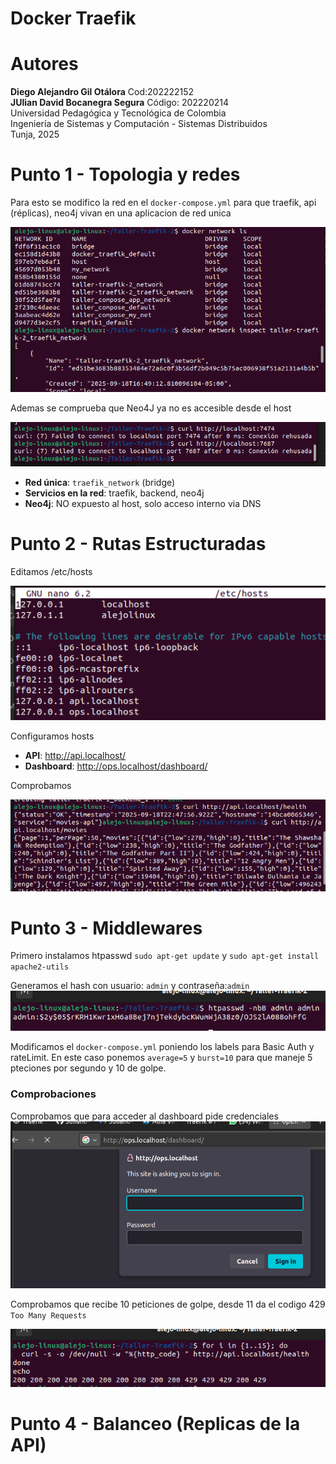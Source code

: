 # Docker Traefik

# Autores
**Diego Alejandro Gil Otálora** Cod:202222152<br>
**JUlian David Bocanegra Segura** Código: 202220214  
Universidad Pedagógica y Tecnológica de Colombia  
Ingeniería de Sistemas y Computación - Sistemas Distribuidos  
Tunja, 2025 


# Punto 1 - Topologia y redes

Para esto se modifico la red en el `docker-compose.yml` para que traefik, api (réplicas), neo4j vivan en una aplicacion de red unica

![alt text](image.png)

Ademas se comprueba que Neo4J ya no es accesible desde el host

![alt text](image-2.png)

- **Red única**: `traefik_network` (bridge)
- **Servicios en la red**: traefik, backend, neo4j
- **Neo4j**: NO expuesto al host, solo acceso interno via DNS

# Punto 2 - Rutas Estructuradas

Editamos /etc/hosts

![alt text](image-3.png)

Configuramos hosts

- **API**: http://api.localhost/
- **Dashboard**: http://ops.localhost/dashboard/

Comprobamos

![alt text](image-4.png)


# Punto 3 - Middlewares

Primero instalamos htpasswd
`sudo apt-get update` y
`sudo apt-get install apache2-utils`

Generamos el hash con usuario: `admin` y contraseña:`admin`
![alt text](image-5.png)

Modificamos el `docker-compose.yml` poniendo los labels para Basic Auth y rateLimit. En este caso ponemos `average=5` y `burst=10` para que maneje 5 pteciones por segundo y 10 de golpe.

### Comprobaciones

Comprobamos que para acceder al dashboard pide credenciales
![alt text](image-6.png)

Comprobamos que recibe 10 peticiones de golpe, desde 11 da el codigo 429 `Too Many Requests`

![alt text](image-7.png)


# Punto 4 - Balanceo (Replicas de la API)

